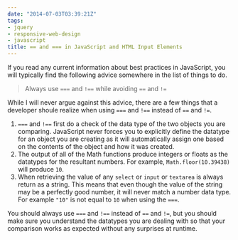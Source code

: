 ```yaml
---
date: "2014-07-03T03:39:21Z"
tags:
- jquery
- responsive-web-design
- javascript
title: == and === in JavaScript and HTML Input Elements
---
```


If you read any current information about best practices in JavaScript, you will typically find the following advice somewhere in the list of things to do.
> Always use `===` and `!==` while avoiding `==` and `!=`

While I will never argue against this advice, there are a few things that a developer shoule realize when using `===` and `!==` instead of `==` and `!=`. 

1. `===` and `!==` first do a check of the data type of the two objects you are comparing. JavaScript never forces you to explicitly define the datatype for an object you are creating as it will automatically assign one based on the contents of the object and how it was created.
2. The output of all of the Math functions produce integers or floats as the datatypes for the resultant numbers. For example, `Math.floor(10.39438)` will produce `10`.
3. When retrieving the value of any `select` or `input` or `textarea` is always return as a string. This means that even though the value of the string may be a perfectly good number, it will never match a number data type. For example `"10"` is not equal to `10` when using the `===`.

You should always use `===` and `!==` instead of `==` and `!=`, but you should make sure you understand the datatypes you are dealing with so that your comparison works as expected without any surprises at runtime.